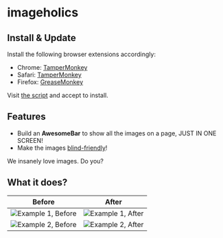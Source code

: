 # imageholics

## Install & Update

Install the following browser extensions accordingly:

   * Chrome: [TamperMonkey](https://chrome.google.com/webstore/detail/tampermonkey/dhdgffkkebhmkfjojejmpbldmpobfkfo?hl=en)
   * Safari: [TamperMonkey](https://safari.tampermonkey.net/tampermonkey.safariextz)
   * Firefox: [GreaseMonkey](https://addons.mozilla.org/zh-tw/firefox/addon/greasemonkey/) 

Visit [the script](https://raw.githubusercontent.com/initiumlab/imageholics/master/Imageholics.user.js) and accept to install.

## Features

* Build an **AwesomeBar** to show all the images on a page, JUST IN ONE SCREEN!
* Make the images [blind-friendly](http://initiumlab.com)!

We insanely love images. Do you?

## What it does?

| Before  | After |
| ------------- | ------------- |
| ![Example 1, Before](https://raw.githubusercontent.com/initiumlab/imageholics/master/misc/ex1-before.png) | ![Example 1, After](https://raw.githubusercontent.com/initiumlab/imageholics/master/misc/ex1-after.png) |
| ![Example 2, Before](https://raw.githubusercontent.com/initiumlab/imageholics/master/misc/ex2-before.png) | ![Example 2, After](https://raw.githubusercontent.com/initiumlab/imageholics/master/misc/ex2-after.png) |


